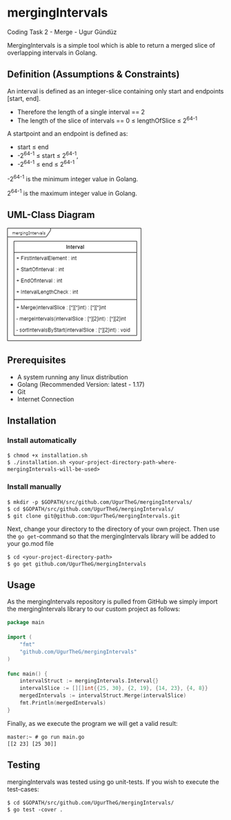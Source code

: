 # mergingIntervals
Coding Task 2 - Merge - Ugur Gündüz

MergingIntervals is a simple tool which is able to return a merged slice of overlapping intervals in Golang.

## Definition (Assumptions & Constraints)
An interval is defined as an integer-slice containing only start and endpoints [start, end].
- Therefore the length of a single interval == 2
- The length of the slice of intervals == 0 &le; lengthOfSlice &le;  2<sup>64-1</sup>

A startpoint and an endpoint is defined as:
- start &le; end 
- -2<sup>64-1</sup> &le; start &le; 2<sup>64-1</sup>,
- -2<sup>64-1</sup> &le; end &le; 2<sup>64-1</sup>

-2<sup>64-1</sup> is the minimum integer value in Golang.

2<sup>64-1</sup> is the maximum integer value in Golang.

## UML-Class Diagram
![mergingIntervals](mergingIntervals.png)
## Prerequisites
- A system running any linux distribution
- Golang (Recommended Version: latest - 1.17)
- Git
- Internet Connection

## Installation
### Install automatically
```
$ chmod +x installation.sh
$ ./installation.sh <your-project-directory-path-where-mergingIntervals-will-be-used>
```

### Install manually
```
$ mkdir -p $GOPATH/src/github.com/UgurTheG/mergingIntervals/
$ cd $GOPATH/src/github.com/UgurTheG/mergingIntervals/
$ git clone git@github.com:UgurTheG/mergingIntervals.git
```


Next, change your directory to the directory of your own project. Then use the `go get`-command so that the mergingIntervals library will be added to your go.mod file
```
$ cd <your-project-directory-path>
$ go get github.com/UgurTheG/mergingIntervals
```
## Usage
As the mergingIntervals repository is pulled from GitHub we simply import the mergingIntervals library to our custom project as follows:
```go
package main

import (
	"fmt"
	"github.com/UgurTheG/mergingIntervals"
)

func main() {
	intervalStruct := mergingIntervals.Interval{}
	intervalSlice := [][]int{{25, 30}, {2, 19}, {14, 23}, {4, 8}}
	mergedIntervals := intervalStruct.Merge(intervalSlice)
	fmt.Println(mergedIntervals)
}
```

Finally, as we execute the program we will get a valid result:

```shell
master:~ # go run main.go
[[2 23] [25 30]]
```

## Testing

mergingIntervals was tested using go unit-tests. 
If you wish to execute the test-cases:

```
$ cd $GOPATH/src/github.com/UgurTheG/mergingIntervals/
$ go test -cover .
```


